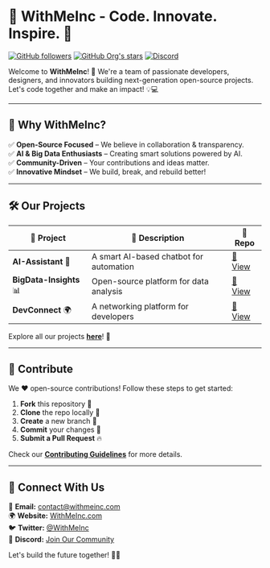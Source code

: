 # 🚀 WithMeInc - Code. Innovate. Inspire. 🎯

[![GitHub followers](https://img.shields.io/github/followers/withmeinc?style=social)](https://github.com/withmeinc)
[![GitHub Org's stars](https://img.shields.io/github/stars/withmeinc?style=social)](https://github.com/withmeinc)
[![Discord](https://img.shields.io/discord/123456789?label=Join%20Us&logo=discord&color=7289da)](https://discord.gg/your-invite-link)

Welcome to **WithMeInc**! 🚀 We're a team of passionate developers, designers, and innovators building next-generation open-source projects. Let's code together and make an impact! 💡💻

---

## 🌟 Why WithMeInc?

✅ **Open-Source Focused** – We believe in collaboration & transparency.  
✅ **AI & Big Data Enthusiasts** – Creating smart solutions powered by AI.  
✅ **Community-Driven** – Your contributions and ideas matter.  
✅ **Innovative Mindset** – We build, break, and rebuild better!  

---

## 🛠️ Our Projects

| 🚀 Project | 🌟 Description | 🔗 Repo |
|-----------|--------------|--------|
| **AI-Assistant** 🤖 | A smart AI-based chatbot for automation | [🔗 View](https://github.com/withmeinc/AI-Assistant) |
| **BigData-Insights** 📊 | Open-source platform for data analysis | [🔗 View](https://github.com/withmeinc/BigData-Insights) |
| **DevConnect** 🌍 | A networking platform for developers | [🔗 View](https://github.com/withmeinc/DevConnect) |

Explore all our projects **[here](https://github.com/withmeinc?tab=repositories)**! 🚀

---

## 🤝 Contribute

We ❤️ open-source contributions! Follow these steps to get started:

1. **Fork** this repository 📌  
2. **Clone** the repo locally 📂  
3. **Create** a new branch 🔧  
4. **Commit** your changes 🚀  
5. **Submit a Pull Request** 🔥  

Check our **[Contributing Guidelines](https://github.com/withmeinc/.github/blob/main/CONTRIBUTING.md)** for more details.

---

## 📢 Connect With Us

📧 **Email:** contact@withmeinc.com  
🌍 **Website:** [WithMeInc.com](https://withmeinc.com)  
🐦 **Twitter:** [@WithMeInc](https://twitter.com/WithMeInc)  
📢 **Discord:** [Join Our Community](https://discord.gg/your-invite-link)  

Let's build the future together! 🚀✨

